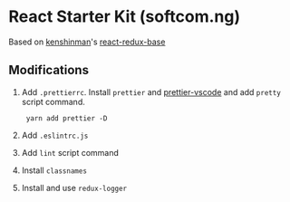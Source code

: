 # React Starter Kit (softcom.ng)

Based on [kenshinman](https://github.com/kenshinman)'s [react-redux-base](https://github.com/kenshinman/react-redux-base)

## Modifications

1. Add `.prettierrc`. Install `prettier` and [prettier-vscode](https://github.com/prettier/prettier-vscode) and add `pretty` script command.

        yarn add prettier -D

1. Add `.eslintrc.js`
1. Add `lint` script command
1. Install `classnames`
1. Install and use `redux-logger`
